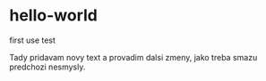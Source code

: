 # hello-world
first use test

Tady pridavam novy text a provadim dalsi zmeny, jako treba smazu predchozi nesmysly.
